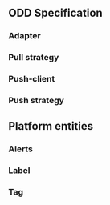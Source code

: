 ## ODD Specification
### Adapter
### Pull strategy
### Push-client
### Push strategy 

## Platform entities 
### Alerts
### Label
### Tag